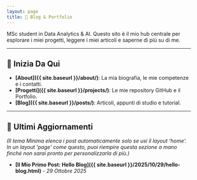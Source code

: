 ```yaml
---
layout: page
title: 🚀 Blog & Portfolio
---
```


MSc student in Data Analytics & AI. Questo sito è il mio hub centrale per esplorare i miei progetti, leggere i miei articoli e saperne di più su di me.

---

## 🎯 Inizia Da Qui

- **[About]({{ site.baseurl }}/about/)**: La mia biografia, le mie competenze e i contatti.
- **[Progetti]({{ site.baseurl }}/projects/)**: Le mie repository GitHub e il Portfolio.
- **[Blog]({{ site.baseurl }}/posts/)**: Articoli, appunti di studio e tutorial.


---


## 📰 Ultimi Aggiornamenti

*(Il tema Minima elenca i post automaticamente solo se usi il layout 'home'. In un layout 'page' come questo, puoi riempire questa sezione a mano finché non sarai pronto per personalizzarla di più.)*

* **[Il Mio Primo Post: Hello Blog]({{ site.baseurl }}/2025/10/29/hello-blog.html)** - *29 Ottobre 2025*
